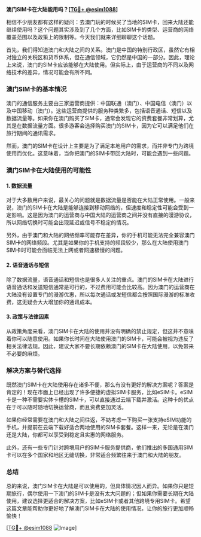 **澳门SIM卡在大陆能用吗？[[TG💪+ @esim1088](https://t.me/s/esim1088)]**

相信不少朋友都有这样的疑问：去澳门玩的时候买了当地的SIM卡，回来大陆还能继续使用吗？这个问题其实涉及到了几个方面，比如SIM卡的类型、运营商的网络覆盖范围以及政策上的限制等。今天我们就来详细聊聊这个话题。

首先，我们得知道澳门和大陆之间的关系。澳门是中国的特别行政区，虽然它有相对独立的关税区和货币体系，但在通信领域，它仍然是中国的一部分。因此，理论上来说，澳门的SIM卡应该能够在大陆使用。但实际上，由于运营商的不同以及网络技术的差异，情况可能会有所不同。

### 澳门SIM卡的基本情况

澳门的通信服务主要由三家运营商提供：中国联通（澳门）、中国电信（澳门）以及中国移动（澳门）。这些运营商提供的服务种类繁多，包括语音通话、短信以及数据流量等。如果你在澳门购买了SIM卡，通常会发现它的资费套餐非常划算，尤其是在数据流量方面。很多游客会选择购买澳门的SIM卡，因为它可以满足他们在旅行期间的通讯需求。

然而，澳门的SIM卡在设计上主要是为了满足本地用户的需求，而并非专门为跨境使用而优化。这意味着，当你把澳门的SIM卡带回大陆时，可能会遇到一些问题。

### 澳门SIM卡在大陆使用的可能性

#### 1. 数据流量
对于大多数用户来说，最关心的问题就是数据流量是否能在大陆正常使用。一般来说，澳门的SIM卡在大陆是能够连接到移动网络的，但速度和稳定性可能会受到一定影响。这是因为澳门的运营商与中国大陆的运营商之间并没有直接的漫游协议，所以网络切换时可能会出现延迟或信号不稳定的情况。

另外，由于澳门和大陆的网络频率可能存在差异，你的手机可能无法完全兼容澳门SIM卡的网络频段。尤其是如果你的手机支持的频段较少，那么在大陆使用澳门SIM卡时可能会面临无法上网或者网速极慢的问题。

#### 2. 语音通话与短信
除了数据流量，语音通话和短信也是很多人关注的重点。澳门的SIM卡在大陆进行语音通话和发送短信通常是可行的，不过费用可能会比较高。因为澳门的运营商在大陆没有设置专门的漫游优惠，所以每次通话或发短信都会按照国际漫游的标准收费，这无疑会大大增加你的通讯成本。

#### 3. 政策与法律因素
从政策角度来看，澳门SIM卡在大陆的使用并没有明确的禁止规定，但这并不意味着你可以随意使用。如果你长时间在大陆使用澳门的SIM卡，可能会被视为违反了相关法律法规。因此，建议大家不要长期依赖澳门的SIM卡在大陆使用，以免带来不必要的麻烦。

### 解决方案与替代选择

既然澳门SIM卡在大陆使用存在诸多不便，那么有没有更好的解决方案呢？答案是肯定的！现在市面上已经出现了许多便捷的虚拟SIM卡服务，比如eSIM卡。eSIM卡是一种不需要实体卡槽的SIM卡，可以直接通过云端下载并激活。这种卡的优点在于可以随时随地切换运营商，而且资费更加灵活。

如果你经常需要在澳门和大陆之间往返，不妨考虑一下购买一张支持eSIM功能的手机，并提前在云端下载好适合两地使用的SIM卡套餐。这样一来，无论是在澳门还是大陆，你都可以享受到稳定且实惠的网络服务。

此外，还有一些专门针对跨境用户的SIM卡服务提供商，他们推出的多国通用SIM卡可以在多个国家和地区无缝切换，非常适合频繁往来于澳门和大陆的朋友。

### 总结

总的来说，澳门SIM卡在大陆是可以使用的，但具体情况因人而异。如果你只是短期旅行，偶尔使用一下澳门的SIM卡是没有太大问题的；但如果你需要长期在大陆使用，建议选择更适合的解决方案，比如eSIM卡或者其他跨境专用SIM卡。希望这篇文章能帮助你更好地了解澳门SIM卡在大陆的使用情况，让你的旅行更加顺畅愉快！

[[TG💪+ @esim1088](https://t.me/s/esim1088) ![Image](https://i.postimg.cc/4NQfJmqS/Snipaste-2025-05-13-00-14-12.png)]